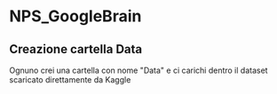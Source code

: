 # NPS_GoogleBrain
## Creazione cartella Data
Ognuno crei una cartella con nome "Data" e ci carichi dentro il dataset scaricato direttamente da Kaggle

